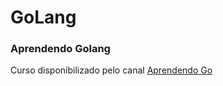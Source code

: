 <h1> GoLang </h1>

<h3>Aprendendo Golang</h3>

Curso disponibilizado pelo canal [Aprendendo Go](https://www.youtube.com/c/AprendaGo)

